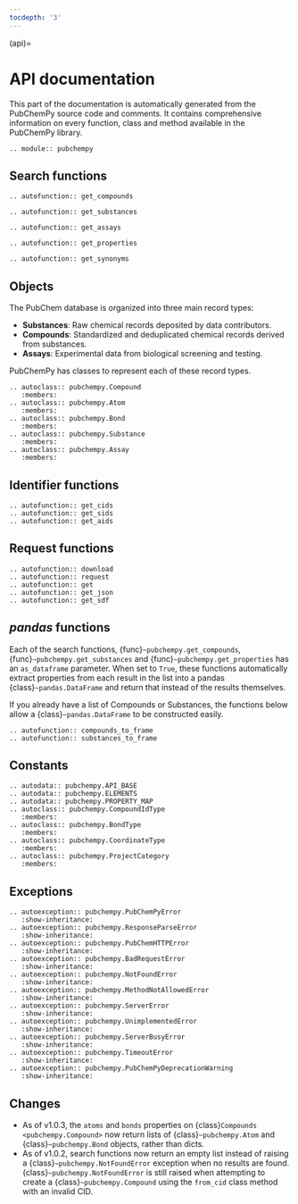 ```yaml
---
tocdepth: '3'
---
```


(api)=

# API documentation

This part of the documentation is automatically generated from the PubChemPy source code and comments. It contains comprehensive information on every function, class and method available in the PubChemPy library.

```{eval-rst}
.. module:: pubchempy
```

## Search functions

```{eval-rst}
.. autofunction:: get_compounds

.. autofunction:: get_substances

.. autofunction:: get_assays

.. autofunction:: get_properties

.. autofunction:: get_synonyms
```

## Objects

The PubChem database is organized into three main record types:

- **Substances**: Raw chemical records deposited by data contributors.
- **Compounds**: Standardized and deduplicated chemical records derived from substances.
- **Assays**: Experimental data from biological screening and testing.

PubChemPy has classes to represent each of these record types.

```{eval-rst}
.. autoclass:: pubchempy.Compound
   :members:
.. autoclass:: pubchempy.Atom
   :members:
.. autoclass:: pubchempy.Bond
   :members:
.. autoclass:: pubchempy.Substance
   :members:
.. autoclass:: pubchempy.Assay
   :members:
```

## Identifier functions

```{eval-rst}
.. autofunction:: get_cids
.. autofunction:: get_sids
.. autofunction:: get_aids
```

## Request functions

```{eval-rst}
.. autofunction:: download
.. autofunction:: request
.. autofunction:: get
.. autofunction:: get_json
.. autofunction:: get_sdf
```

## *pandas* functions

Each of the search functions, {func}`~pubchempy.get_compounds`, {func}`~pubchempy.get_substances` and {func}`~pubchempy.get_properties` has an `as_dataframe` parameter. When set to `True`, these functions automatically extract properties from each result in the list into a pandas {class}`~pandas.DataFrame` and return that instead of the results themselves.

If you already have a list of Compounds or Substances, the functions below allow a {class}`~pandas.DataFrame` to be constructed easily.

```{eval-rst}
.. autofunction:: compounds_to_frame
.. autofunction:: substances_to_frame
```

## Constants

```{eval-rst}
.. autodata:: pubchempy.API_BASE
.. autodata:: pubchempy.ELEMENTS
.. autodata:: pubchempy.PROPERTY_MAP
.. autoclass:: pubchempy.CompoundIdType
   :members:
.. autoclass:: pubchempy.BondType
   :members:
.. autoclass:: pubchempy.CoordinateType
   :members:
.. autoclass:: pubchempy.ProjectCategory
   :members:
```

## Exceptions

```{eval-rst}
.. autoexception:: pubchempy.PubChemPyError
   :show-inheritance:
.. autoexception:: pubchempy.ResponseParseError
   :show-inheritance:
.. autoexception:: pubchempy.PubChemHTTPError
   :show-inheritance:
.. autoexception:: pubchempy.BadRequestError
   :show-inheritance:
.. autoexception:: pubchempy.NotFoundError
   :show-inheritance:
.. autoexception:: pubchempy.MethodNotAllowedError
   :show-inheritance:
.. autoexception:: pubchempy.ServerError
   :show-inheritance:
.. autoexception:: pubchempy.UnimplementedError
   :show-inheritance:
.. autoexception:: pubchempy.ServerBusyError
   :show-inheritance:
.. autoexception:: pubchempy.TimeoutError
   :show-inheritance:
.. autoexception:: pubchempy.PubChemPyDeprecationWarning
   :show-inheritance:
```

## Changes

- As of v1.0.3, the `atoms` and `bonds` properties on {class}`Compounds <pubchempy.Compound>` now return lists of {class}`~pubchempy.Atom` and {class}`~pubchempy.Bond` objects, rather than dicts.
- As of v1.0.2, search functions now return an empty list instead of raising a {class}`~pubchempy.NotFoundError` exception when no results are found. {class}`~pubchempy.NotFoundError` is still raised when attempting to create a {class}`~pubchempy.Compound` using the `from_cid` class method with an invalid CID.
